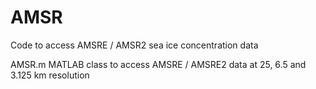 # AMSR
Code to access AMSRE / AMSR2 sea ice concentration data

AMSR.m	MATLAB class to access AMSRE / AMSRE2 data at 25, 6.5 and 3.125 km resolution 
